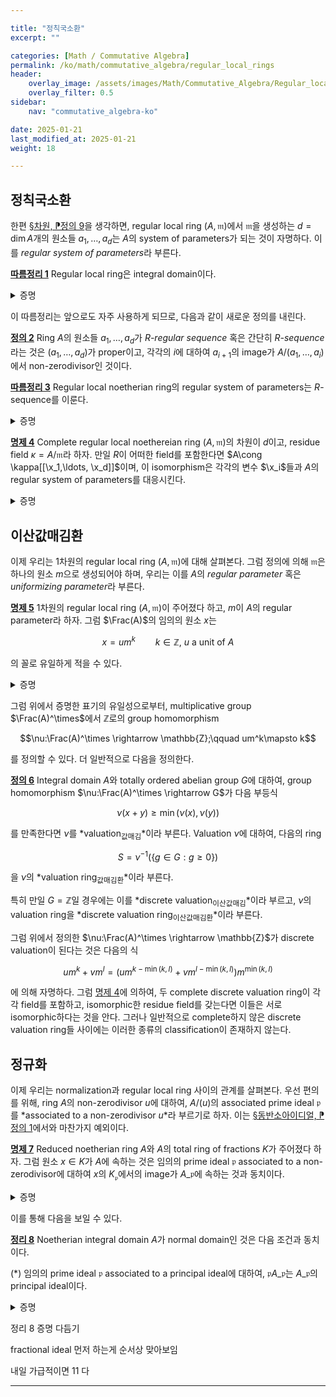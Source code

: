```yaml
---

title: "정칙국소환"
excerpt: ""

categories: [Math / Commutative Algebra]
permalink: /ko/math/commutative_algebra/regular_local_rings
header:
    overlay_image: /assets/images/Math/Commutative_Algebra/Regular_local_rings.png
    overlay_filter: 0.5
sidebar: 
    nav: "commutative_algebra-ko"

date: 2025-01-21
last_modified_at: 2025-01-21
weight: 18

---
```


## 정칙국소환

한편 [§차원, ⁋정의 9](/ko/math/commutative_algebra/Krull_dimension#def9)을 생각하면, regular local ring $(A, \mathfrak{m})$에서 $\mathfrak{m}$을 생성하는 $d=\dim A$개의 원소들 $a_1,\ldots, a_d$는 $A$의 system of parameters가 되는 것이 자명하다. 이를 *regular system of parameters*라 부른다. 

<div class="proposition" markdown="1">

<ins id="cor1">**따름정리 1**</ins> Regular local ring은 integral domain이다. 

</div>
<details class="proof" markdown="1">
<summary>증명</summary>

$(A, \mathfrak{m})$의 차원에 대한 귀납법으로 증명한다. $d=0$인 경우는 $A$가 field이므로 증명할 것이 없다. $\dim A=d$인 경우까지 주어진 주장이 성립한다 가정하고 $\dim A=d+1$인 경우를 보이자. 그럼 특히 $\mathfrak{m}\neq 0$이므로 [§정수적 확장, ⁋보조정리 8](/ko/math/commutative_algebra/integral_extension#lem8)로부터 $\mathfrak{m}\neq \mathfrak{m}^2$임을 안다. 한편, [§동반소아이디얼, ⁋정리 7](/ko/math/commutative_algebra/associated_primes#thm7)로부터 $A$의 minimal prime ideal들은 유한하다는 것을 안다. 이들을 $\mathfrak{p}\_1,\ldots, \mathfrak{p}\_k$라 하자. 만일

$$\mathfrak{m}\subseteq \mathfrak{m}^2\cup \mathfrak{p}_1\cup\cdots\cup \mathfrak{p}_k$$

라면 [§동반소아이디얼, ⁋보조정리 2](/ko/math/commutative_algebra/associated_primes#lem2)과 위의 계산 $\mathfrak{m}\neq \mathfrak{m}^2$에 의해 $\mathfrak{m}=\mathfrak{p}\_i$여야 하고, 이는

$$d+1=\dim A=\codim \mathfrak{m}=\codim \mathfrak{p}_i=0$$

이 되어 모순이므로 우리는 반드시 적당한 $a\in \mathfrak{m}$이 존재하여 $a\not\in \mathfrak{m}^2\cup \mathfrak{p}\_1\cup\cdots\cup \mathfrak{p}\_k$여야 함을 안다. 

이제 $A'=A/(a)$라 하고, $A'$의 maximal ideal $\mathfrak{m}'=\mathfrak{m}A'$를 생각하자. 그럼 $a$의 선택에 의하여, $A'$의 prime ideal들 중에는 $\mathfrak{p}\_i$에 대응되는 것이 없으므로 반드시 $\dim A'<\dim A$가 성립하며, 이를 [§매개계, ⁋따름정리 6](/ko/math/commutative_algebra/system_of_parameters#cor6)과 종합하면 $\dim A'=d-1$인 것을 안다. 따라서 다음 식

$$\mathfrak{m}'/(\mathfrak{m}')^2=\mathfrak{m}/(\mathfrak{m}^2+(a))$$

과 [§정수적 확장, ⁋보조정리 8](/ko/math/commutative_algebra/integral_extension#lem8)로부터 $\mathfrak{m}'$이 $(d-1)$개의 원소로 생성되는 것을 알고, 따라서 귀납적 가정에 의해 $A'$는 integral domain이다. 즉, $(a)$는 prime ideal이며, 따라서 어떤 $i$에 대해 $\mathfrak{p}\_i\subsetneq (a)$가 성립한다. 

이제 임의의 $x\in \mathfrak{p}\_i$에 대하여, $x=\alpha a$이도록 하는 $\alpha\in A$를 택하자. 그럼 $a\not\in \mathfrak{p}\_i$이므로 $\alpha\in \mathfrak{p}\_i$이고, 따라서 $\mathfrak{p}\_i=a \mathfrak{p}\_i$이며 이로부터 $\mathfrak{p}\_i=\mathfrak{m}\mathfrak{p}\_i$이다. 다시 [§정수적 확장, ⁋보조정리 8](/ko/math/commutative_algebra/integral_extension#lem8)를 적용하면 $\mathfrak{p}\_i=0$이므로 $A$는 integral domain이다. 

</details>

이 따름정리는 앞으로도 자주 사용하게 되므로, 다음과 같이 새로운 정의를 내린다.

<div class="definition" markdown="1">

<ins id="def2">**정의 2**</ins> Ring $A$의 원소들 $a_1,\ldots, a_d$가 *$R$-regular sequence* 혹은 간단히 *$R$-sequence*라는 것은 $(a_1,\ldots, a_d)$가 proper이고, 각각의 $i$에 대하여 $a_{i+1}$의 image가 $A/(a_1,\ldots, a_i)$에서 non-zerodivisor인 것이다. 

</div>

<div class="proposition" markdown="1">

<ins id="cor3">**따름정리 3**</ins> Regular local noetherian ring의 regular system of parameters는 $R$-sequence를 이룬다.

</div>
<details class="proof" markdown="1">
<summary>증명</summary>

각각의 $i$에 대하여 $A/(a_1,\ldots, a_i)$도 regular local ring이고, [따름정리 1](#cor1)에 의해 이는 integral domain이며 $x_{i+1}$은 이 ring의 $0$이 아닌 원소가 된다.

</details>

<div class="proposition" markdown="1">

<ins id="prop4">**명제 4**</ins> Complete regular local noethereian ring $(A, \mathfrak{m})$의 차원이 $d$이고, residue field $\kappa=A/\mathfrak{m}$라 하자. 만일 $R$이 어떠한 field를 포함한다면 $A\cong \kappa[[\x_1,\ldots, \x_d]]$이며, 이 isomorphism은 각각의 변수 $\x_i$들과 $A$의 regular system of parameters를 대응시킨다.

</div>
<details class="proof" markdown="1">
<summary>증명</summary>

[§완비화의 성질들, ⁋정리 8](/ko/math/commutative_algebra/properties_of_completion#thm8)에 의하여, 주어진 가정으로부터 $A$가 $\kappa$를 포함해야 한다는 것을 안다. 이제 [§완비화의 성질들, ⁋정리 5](/ko/math/commutative_algebra/properties_of_completion#thm5)의 첫째 결과에 의하여 $\kappa$-algebra homomorphism $\phi:\kappa[[\x_1,\ldots, \x_d]]\rightarrow A$를 얻으며, 둘째 결과에 의하여 $\phi$는 surjective이다. 한편 $\kappa[[\x_1,\ldots, \x_d]]$는 [따름정리 1](#cor1)에 의하여 $d$차원이므로 

$$d=\dim A=\dim \im(\phi)=\dim \kappa[[\x_1,\ldots,\x_d]]/\ker\phi\leq \dim \kappa[[\x_1,\ldots, \x_d]]-\codim \ker\phi=d-\codim\ker\phi$$

이고, 이것이 참이기 위해서는 반드시 $\codim\ker\phi=0$이어야 한다. 그런데 $\kappa[[\x_1,\ldots, \x_d]]$는 [§매개계, ⁋따름정리 10](/ko/math/commutative_algebra/system_of_parameters#cor10)에 의하여 integral domain이므로, 이는 곧 $\ker\phi=0$이라는 뜻이다. 

</details>

## 이산값매김환

이제 우리는 $1$차원의 regular local ring $(A,\mathfrak{m})$에 대해 살펴본다. 그럼 정의에 의해 $\mathfrak{m}$은 하나의 원소 $m$으로 생성되어야 하며, 우리는 이를 $A$의 *regular parameter* 혹은 *uniformizing parameter*라 부른다. 

<div class="proposition" markdown="1">

<ins id="prop5">**명제 5**</ins> 1차원의 regular local ring $(A, \mathfrak{m})$이 주어졌다 하고, $m$이 $A$의 regular parameter라 하자. 그럼 $\Frac(A)$의 임의의 원소 $x$는 

$$x=u m^k\qquad \text{$k\in \mathbb{Z}$, $u$ a unit of $A$}$$

의 꼴로 유일하게 적을 수 있다. 

</div>
<details class="proof" markdown="1">
<summary>증명</summary>

우선 $A$는 [따름정리 1](#cor1)으로부터 integral domain이다. 이제 [§부풀림 대수, ⁋따름정리 8](/ko/math/commutative_algebra/blowup_algebra#cor8)에 의하여 $\bigcap \mathfrak{m}^i=0$이므로, $0$이 아닌 임의의 $a\in A$에 대하여 $a\in \mathfrak{m}^i$를 성립하도록 하는 index $i$는 유한히 많다. 이들 중 가장 큰 것을 $k$라 하면, $a\in \mathfrak{m}^k=(m^k)$인 것으로부터 $a=vm^k$이도록 하는 $v\in A$가 존재한다. 그럼 $k$의 maximality에 의하여 $v$는 $A$의 unit이다. 

이제 $\Frac(A)$의 임의의 원소 $x$가 주어졌다 하자. $x=a_1/a_2$라 하면, 위의 논증에 의하여 

$$x=\frac{a_1}{a_2}=\frac{v_1m^{k_1}}{v_2m^{k_2}}=v_1v_2^{-1}m^{k_1-k_2}=um^k$$

로 적을 수 있다. 이 때 $u=v_1v_2^{-1}$이 unit이며, 이 표기의 유일성은 거의 자명하다. 

</details>

그럼 위에서 증명한 표기의 유일성으로부터, multiplicative group $\Frac(A)^\times$에서 $\mathbb{Z}$로의 group homomorphism 

$$\nu:\Frac(A)^\times \rightarrow \mathbb{Z};\qquad um^k\mapsto k$$

를 정의할 수 있다. 더 일반적으로 다음을 정의한다. 

<div class="definition" markdown="1">

<ins id="def6">**정의 6**</ins> Integral domain $A$와 totally ordered abelian group $G$에 대하여, group homomorphism $\nu:\Frac(A)^\times \rightarrow G$가 다음 부등식

$$\nu(x+y)\geq \min(\nu(x), \nu(y))$$

를 만족한다면 $\nu$를 *valuation<sub>값매김</sub>*이라 부른다. Valuation $\nu$에 대하여, 다음의 ring

$$S=\nu^{-1}\left(\{g\in G: g\geq 0\}\right)$$

을 $\nu$의 *valuation ring<sub>값매김환</sub>*이라 부른다. 

특히 만일 $G=\mathbb{Z}$일 경우에는 이를 *discrete valuation<sub>이산값매김</sub>*이라 부르고, $\nu$의 valuation ring을 *discrete valuation ring<sub>이산값매김환</sub>*이라 부른다. 

</div>

그럼 위에서 정의한 $\nu:\Frac(A)^\times \rightarrow \mathbb{Z}$가 discrete valuation이 된다는 것은 다음의 식

$$um^k+vm^l=(um^{k-\min(k,l)}+vm^{l-\min(k,l)})m^{\min(k,l)}$$

에 의해 자명하다. 그럼 [명제 4](#prop4)에 의하여, 두 complete discrete valuation ring이 각각 field를 포함하고, isomorphic한 residue field를 갖는다면 이들은 서로 isomorphic하다는 것을 안다. 그러나 일반적으로 complete하지 않은 discrete valuation ring들 사이에는 이러한 종류의 classification이 존재하지 않는다.

## 정규화

이제 우리는 normalization과 regular local ring 사이의 관계를 살펴본다. 우선 편의를 위해, ring $A$의 non-zerodivisor $u$에 대하여, $A/(u)$의 associated prime ideal $\mathfrak{p}$를 *associated to a non-zerodivisor $u$*라 부르기로 하자. 이는 [§동반소아이디얼, ⁋정의 1](/ko/math/commutative_algebra/associated_primes#def1)에서와 마찬가지 예외이다. 


<div class="proposition" markdown="1">

<ins id="prop7">**명제 7**</ins> Reduced noetherian ring $A$와 $A$의 total ring of fractions $K$가 주어졌다 하자. 그럼 원소 $x\in K$가 $A$에 속하는 것은 임의의 prime ideal $\mathfrak{p}$ associated to a non-zerodivisor에 대하여 $x$의 $K_\mathfrak{p}$에서의 image가 $A\_\mathfrak{p}$에 속하는 것과 동치이다. 

</div>
<details class="proof" markdown="1">
<summary>증명</summary>

정의에 의해 $K$의 원소는 임의의 $a\in A$와 non-zerodivisor $u\in A$에 대하여 $a/u$의 꼴이다. 이제

$$\frac{a}{u}\in A\iff a\in (u)\iff a=0\mod{(u)}\iff \epsilon_\mathfrak{p}(a)= 0\text{ in $(A/(u))_\mathfrak{p}=A_\mathfrak{p}/(u)A_\mathfrak{p}$ for all $\mathfrak{p}$ associated prime of $A/(u)$}$$

가 성립한다. 여기서 $\epsilon_\mathfrak{p}: A \rightarrow A_\mathfrak{p}$는 canonical morphism이고, 마지막 동치는 [§동반소아이디얼, ⁋따름정리 4](/ko/math/commutative_algebra/associated_primes#cor4)에 의한 것이다. 그럼 임의의 prime ideal $\mathfrak{p}$ associated to a non-zerodivisor에 대하여, 

$$\epsilon_\mathfrak{p}(a)\in(u)A_\mathfrak{p}$$

이다. 한편, $A$가 reduced이므로 $K$는 field들의 유한한 direct product이고 ([§동반소아이디얼, ⁋따름정리 8](/ko/math/commutative_algebra/associated_primes#cor8)), localization은 유한한 direct product와 commute하므로 $A\_\mathfrak{p}$의 total ring of fractions와 $K_\mathfrak{p}$를 identify할 수 있다. 이 identification을 통해 위의 포함관계를 다시 살펴보면 원하는 결과를 얻는다. 

</details>

이를 통해 다음을 보일 수 있다.

<div class="proposition" markdown="1">

<ins id="thm8">**정리 8**</ins> Noetherian integral domain $A$가 normal domain인 것은 다음 조건과 동치이다. 

($\ast$) 임의의 prime ideal $\mathfrak{p}$ associated to a principal ideal에 대하여, $\mathfrak{p}A\_\mathfrak{p}$는 $A\_\mathfrak{p}$의 principal ideal이다. 

</div>
<details class="proof" markdown="1">
<summary>증명</summary>

우선 ($\ast$)를 가정하고 $A$가 normal domain임을 보인다. 그런데 공통의 quotient field를 갖는 normal domain들이 주어졌다 하면, 이들의 교집합 또한 normal domain이 되는 것이 자명하다. 따라서 다음 식

$$A=\bigcap\text{\scriptsize$\mathfrak{p}$ associated to a principal ideal}A_\mathfrak{p}$$

을 보이면 충분하며, 여기서 $A\_\mathfrak{p}$는 $A$의 quotient field $K$의 부분집합으로 본 것이다. 이제 보이고자 하는 주장은 [명제 7](#prop7)에서 더 일반적인 경우에 다루었다. 

거꾸로 $A$가 normal domain이라 하고, $\mathfrak{p}$가 principal ideal $\mathfrak{a}=(a)$의 associated prime이라 하자. 즉

$$\mathfrak{p}=\ann(b+\mathfrak{a})$$

이며, 우리는 $\mathfrak{p}A\_\mathfrak{p}$가 $A\_\mathfrak{p}$의 principal ideal인 것을 보여야 한다. 이는 어차피 localization에 대한 것이므로, $(A,\mathfrak{p})$가 local ring이었다고 가정해도 상관 없으며, 이 때 $K$를 $A$의 field of fraction이라 하고 집합 $\mathfrak{p}^{-1}$을

$$\mathfrak{p}^{-1}=\{x\in K: x \mathfrak{p}\subseteq A\}$$

으로 정의하면 $\mathfrak{p}^{-1}\mathfrak{p}$는 $\mathfrak{p}$와 $A$ 사이의 ideal이라는 것을 보일 수 있다. 이제 $\mathfrak{p}$의 maximality로부터 $\mathfrak{p}^{-1}\mathfrak{p}=\mathfrak{p}$이거나 $\mathfrak{p}^{-1}\mathfrak{p}=A$가 성립해야 한다. 그런데 만일 $\mathfrak{p}^{-1}\mathfrak{p}=\mathfrak{p}$라면 [§정수적 확장, ⁋보조정리 5](/ko/math/commutative_algebra/integral_extension#lem5)에 의하여 $\mathfrak{p}^{-1}$의 임의의 원소는 integral이고, 따라서 $\mathfrak{p}^{-1}\in R$이다. 그런데 $\mathfrak{p}b\subseteq (a)$이므로, $b/a\in \mathfrak{p}^{-1}$이고 이로부터 $b\in (a)$가 되어 모순이다. 

따라서 $\mathfrak{p}\mathfrak{p}^{-1}=A$여야 한다. 또, $(A, \mathfrak{p})$가 local이므로, 이 두 조건을 종합하면 적당한 $x\in \mathfrak{p}^{-1}$에 대하여 $x \mathfrak{p}=A$여야 함을 안다. 따라서 $\mathfrak{p}=A x^{-1}$은 principal이다. 


</details>

정리 8 증명 다듬기

fractional ideal 먼저 하는게 순서상 맞아보임

내일 가급적이면 11 다



---